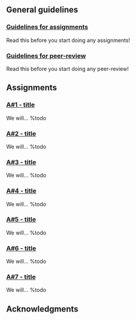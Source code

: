 
## General guidelines

### [Guidelines for assignments](guidelines-asgn.html)

Read this before you start doing any assignments!

### [Guidelines for peer-review](guidelines-peerreview.html)

Read this before you start doing any peer-review!

## Assignments 

### [A#1 - title](asgn01.html)

We will... %todo

### [A#2 - title](asgn02.html)

We will... %todo

### [A#3 - title](asgn03.html)

We will... %todo

### [A#4 - title](asgn04.html)

We will... %todo

### [A#5 - title](asgn05.html)

We will... %todo

### [A#6 - title](asgn06.html)

We will... %todo

### [A#7 - title](asgn07.html)

We will... %todo

## Acknowledgments 
